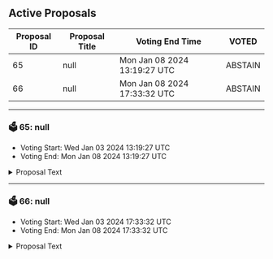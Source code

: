 ## Active Proposals

| Proposal ID | Proposal Title | Voting End Time | VOTED |
|-------------|----------------|-----------------|-------|
| 65 | null | Mon Jan 08 2024 13:19:27 UTC | ABSTAIN |
| 66 | null | Mon Jan 08 2024 17:33:32 UTC | ABSTAIN |

---

### 🗳 65: null
- Voting Start: Wed Jan 03 2024 13:19:27 UTC
- Voting End: Mon Jan 08 2024 13:19:27 UTC

<details>
<summary>Proposal Text</summary>
 
null
</details>

---

### 🗳 66: null
- Voting Start: Wed Jan 03 2024 17:33:32 UTC
- Voting End: Mon Jan 08 2024 17:33:32 UTC

<details>
<summary>Proposal Text</summary>
 
null
</details>
